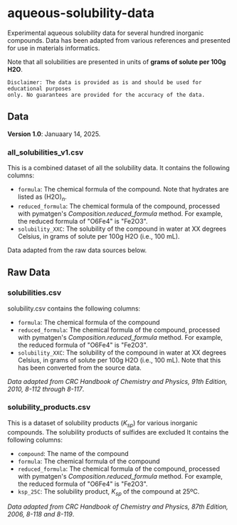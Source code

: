 # aqueous-solubility-data

Experimental aqueous solubility data for several hundred inorganic compounds. Data has
been adapted from various references and presented for use in materials informatics.

Note that all solubilities are presented in units of **grams of solute per 100g H2O**.

```
Disclaimer: The data is provided as is and should be used for educational purposes
only. No guarantees are provided for the accuracy of the data.
```

## Data

**Version 1.0**: Januaary 14, 2025.

### all_solubilities_v1.csv

This is a combined dataset of all the solubility data. It contains the following columns:

- `formula`: The chemical formula of the compound. Note that hydrates are listed as (H2O)$_n$.
- `reduced_formula`: The chemical formula of the compound, processed with pymatgen's *Composition.reduced_formula* method. For example, the reduced formula of "O6Fe4" is "Fe2O3".
- `solubility_XXC`: The solubility of the compound in water at XX degrees Celsius, in
  grams of solute per 100g H2O (i.e., 100 mL).

Data adapted from the raw data sources below.

## Raw Data

### solubilities.csv

solubility.csv contains the following columns:

- `formula`: The chemical formula of the compound
- `reduced_formula`: The chemical formula of the compound, processed with pymatgen's
  *Composition.reduced_formula* method. For example, the reduced formula of "O6Fe4" is
  "Fe2O3".
- `solubility_XXC`: The solubility of the compound in water at XX degrees Celsius, in
  grams of solute per 100g H2O (i.e., 100 mL). Note that this has been converted from
  the source data.

*Data adapted from CRC Handbook of Chemistry and Physics, 91th Edition, 2010, 8-112
through 8-117*.

### solubility_products.csv

This is a dataset of solubility products ($K_{sp}$) for various inorganic compounds. The
solubility products of sulfides are excluded It contains the following columns:

- `compound`: The name of the compound
- `formula`: The chemical formula of the compound
- `reduced_formula`: The chemical formula of the compound, processed with pymatgen's *Composition.reduced_formula* method. For example, the reduced formula of "O6Fe4" is "Fe2O3".
- `ksp_25C`: The solubility product, $K_{sp}$ of the compound at 25ºC.

*Data adapted from CRC Handbook of Chemistry and Physics, 87th Edition, 2006, 8-118 and 8-119*.
